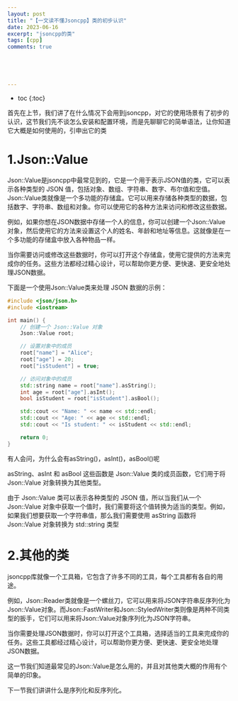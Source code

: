 ```yaml
---
layout: post
title: "【一文读不懂Jsoncpp】类的初步认识"
date: 2023-06-16
excerpt: "jsoncpp的类"
tags: [cpp]
comments: true





---
```


* toc
{:toc}






首先在上节，我们讲了在什么情况下会用到jsoncpp，对它的使用场景有了初步的认识，这节我们先不谈怎么安装和配置环境，而是先聊聊它的简单语法，让你知道它大概是如何使用的，引申出它的类

# 1.Json::Value

Json::Value是jsoncpp中最常见到的，它是一个用于表示JSON值的类，它可以表示各种类型的 JSON 值，包括对象、数组、字符串、数字、布尔值和空值。Json::Value类就像是一个多功能的存储盒。它可以用来存储各种类型的数据，包括数字、字符串、数组和对象。你可以使用它的各种方法来访问和修改这些数据。

例如，如果你想在JSON数据中存储一个人的信息，你可以创建一个Json::Value对象，然后使用它的方法来设置这个人的姓名、年龄和地址等信息。这就像是在一个多功能的存储盒中放入各种物品一样。

当你需要访问或修改这些数据时，你可以打开这个存储盒，使用它提供的方法来完成你的任务。这些方法都经过精心设计，可以帮助你更方便、更快速、更安全地处理JSON数据。

下面是一个使用Json::Value类来处理 JSON 数据的示例：

```c++
#include <json/json.h>
#include <iostream>

int main() {
    // 创建一个 Json::Value 对象
    Json::Value root;

    // 设置对象中的成员
    root["name"] = "Alice";
    root["age"] = 20;
    root["isStudent"] = true;

    // 访问对象中的成员
    std::string name = root["name"].asString();
    int age = root["age"].asInt();
    bool isStudent = root["isStudent"].asBool();

    std::cout << "Name: " << name << std::endl;
    std::cout << "Age: " << age << std::endl;
    std::cout << "Is student: " << isStudent << std::endl;

    return 0;
}
```

有人会问，为什么会有asString()，asInt()，asBool()呢

asString、asInt 和 asBool 这些函数是 Json::Value 类的成员函数，它们用于将 Json::Value 对象转换为其他类型。

由于 Json::Value 类可以表示各种类型的 JSON 值，所以当我们从一个 Json::Value 对象中获取一个值时，我们需要将这个值转换为适当的类型。例如，如果我们想要获取一个字符串值，那么我们需要使用 asString 函数将 Json::Value 对象转换为 std::string 类型

# 2.其他的类

jsoncpp库就像一个工具箱，它包含了许多不同的工具，每个工具都有各自的用途。

例如，Json::Reader类就像是一个螺丝刀，它可以用来将JSON字符串反序列化为Json::Value对象。而Json::FastWriter和Json::StyledWriter类则像是两种不同类型的扳手，它们可以用来将Json::Value对象序列化为JSON字符串。

当你需要处理JSON数据时，你可以打开这个工具箱，选择适当的工具来完成你的任务。这些工具都经过精心设计，可以帮助你更方便、更快速、更安全地处理JSON数据。

这一节我们知道最常见的Json::Value是怎么用的，并且对其他类大概的作用有个简单的印象。

下一节我们讲讲什么是序列化和反序列化。



